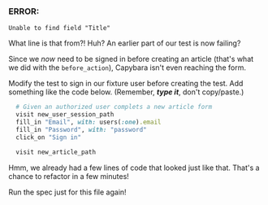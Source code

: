 
### ERROR:

    Unable to find field "Title"

What line is that from?! Huh? An earlier part of our test is now failing?

Since we *now* need to be signed in before creating an article (that's what we did with the `before_action`), Capybara isn't even reaching the form.

Modify the test to sign in our fixture user before creating the test. Add something like the code below. (Remember, ***type it***, don't copy/paste.)

```ruby
  # Given an authorized user complets a new article form
  visit new_user_session_path
  fill_in "Email", with: users(:one).email
  fill_in "Password", with: "password"
  click_on "Sign in"

  visit new_article_path
```
Hmm, we already had a few lines of code that looked just like that. That's a chance to refactor in a few minutes!

Run the spec just for this file again!
